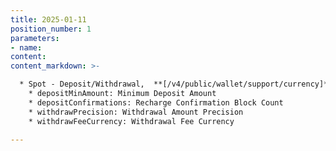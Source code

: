 ```yaml
---
title: 2025-01-11
position_number: 1
parameters:
- name:
content:
content_markdown: >-

  * Spot - Deposit/Withdrawal,  **[/v4/public/wallet/support/currency]** endpoint has been updated to include additional return parameters
    * depositMinAmount: Minimum Deposit Amount
    * depositConfirmations: Recharge Confirmation Block Count
    * withdrawPrecision: Withdrawal Amount Precision
    * withdrawFeeCurrency: Withdrawal Fee Currency

---
```



